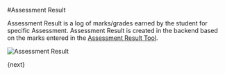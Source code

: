 #Assessment Result

Assessment Result is a log of marks/grades earned by the student for specific Assessment. Assessment Result is created in the backend based on the marks entered in the [Assessment Result Tool](/docs/user/manual/en/education/assessment/assessment_result_tool.html).

<img class="screenshot" alt="Assessment Result" src="/docs/assets/img/education/assessment/assessment-result.png">

{next}